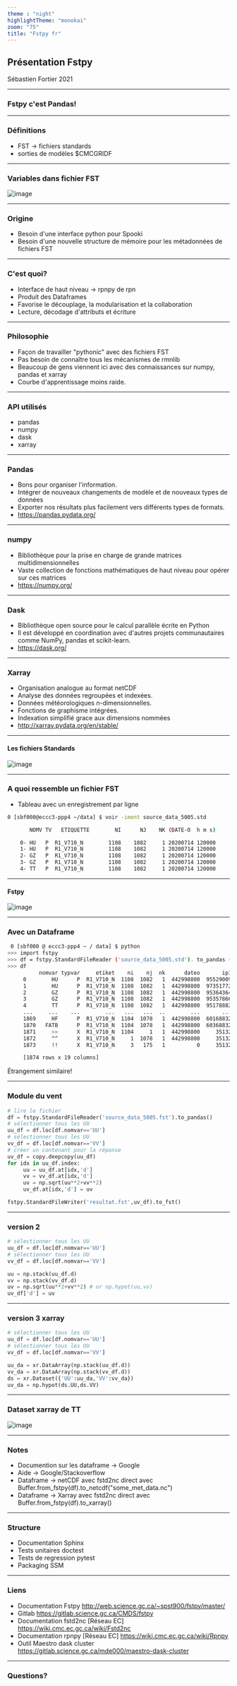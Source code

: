 ```yaml
---
theme : "night"
highlightTheme: "monokai"
zoom: "75"
title: "Fstpy fr"
---
```


## Présentation Fstpy
Sébastien Fortier 2021

---

### Fstpy c'est Pandas!

---

### Définitions
- FST -> fichiers standards
- sorties de modèles $CMCGRIDF 

---

### Variables dans fichier FST
![image](cube.jpg)

---

### Origine
- Besoin d'une interface python pour Spooki
- Besoin d'une nouvelle structure de mémoire pour les métadonnées de fichiers FST

---

### C'est quoi?
- Interface de haut niveau ->  rpnpy de rpn
- Produit des Dataframes
- Favorise le découplage, la modularisation et la collaboration
- Lecture, décodage d'attributs et écriture

---

### Philosophie
- Façon de travailler "pythonic" avec des fichiers FST 
- Pas besoin de connaître tous les mécanismes de rmnlib
- Beaucoup de gens viennent ici avec des connaissances sur numpy, pandas et xarray
- Courbe d'apprentissage moins raide.

---

### API utilisés
- pandas
- numpy
- dask
- xarray


---

### Pandas
- Bons pour organiser l'information.
- Intégrer de nouveaux changements de modèle et de nouveaux types de données
- Exporter nos résultats plus facilement vers différents types de formats.
- <https://pandas.pydata.org/>

---

### numpy
- Bibliothèque pour la prise en charge de grande matrices multidimensionnelles
- Vaste collection de fonctions mathématiques de haut niveau pour opérer sur ces matrices
- <https://numpy.org/>
---

### Dask
- Bibliothèque open source pour le calcul parallèle écrite en Python
- Il est développé en coordination avec d'autres projets communautaires comme NumPy, pandas et scikit-learn.
- <https://dask.org/>

---

### Xarray
- Organisation analogue au format netCDF
- Analyse des données regroupées et indexées. 
- Données météorologiques n-dimensionnelles. 
- Fonctions de graphisme intégrées.
- Indexation simplifié grace aux dimensions nommées
- <http://xarray.pydata.org/en/stable/>

---

#### Les fichiers Standards
![image](https://encrypted-tbn0.gstatic.com/images?q=tbn:ANd9GcS8HAeOTkPIH4k7xO_7dlM8Ks9ecoEqlsr-zQ&usqp=CAU)

---

### A quoi ressemble un fichier FST
- Tableau avec un enregistrement par ligne

```bash
0 [sbf000@eccc3-ppp4 ~/data] $ voir -iment source_data_5005.std

       NOMV TV   ETIQUETTE        NI      NJ    NK (DATE-O  h m s)           IP1       IP2       IP3     DEET     NPAS  DTY   G   IG1   IG2   IG3   IG4

    0- HU   P  R1_V710_N        1108    1082     1 20200714 120000      95529009         6         0      300       72  f 16  Z 33792 77761     1     0
    1- HU   P  R1_V710_N        1108    1082     1 20200714 120000      97351772         6         0      300       72  f 16  Z 33792 77761     1     0
    2- GZ   P  R1_V710_N        1108    1082     1 20200714 120000      95364364         6         0      300       72  f 16  Z 33792 77761     1     0
    3- GZ   P  R1_V710_N        1108    1082     1 20200714 120000      95357866         6         0      300       72  f 16  Z 33792 77761     1     0
    4- TT   P  R1_V710_N        1108    1082     1 20200714 120000      95178882         6         0      300       72  f 16  Z 33792 77761     1     0

```

---

#### Fstpy
![image](https://encrypted-tbn0.gstatic.com/images?q=tbn:ANd9GcRef8630r2P860i3ZQYu1xkH5mPMj3l7xuAAw&usqp=CAU)

---

### Avec un Dataframe

```bash
 0 [sbf000 @ eccc3-ppp4 ~ / data] $ python
>>> import fstpy
>>> df = fstpy.StandardFileReader ('source_data_5005.std'). to_pandas ()
>>> df
          nomvar typvar     etiket    ni    nj  nk      dateo       ip1    ip2  ip3  deet  npas  datyp  nbits grtyp    ig1    ig2    ig3    ig4
     0        HU      P  R1_V710_N  1108  1082   1  442998800  95529009      6    0   300    72    134     16     Z  33792  77761      1      0
     1        HU      P  R1_V710_N  1108  1082   1  442998800  97351772      6    0   300    72    134     16     Z  33792  77761      1      0
     2        GZ      P  R1_V710_N  1108  1082   1  442998800  95364364      6    0   300    72    134     16     Z  33792  77761      1      0
     3        GZ      P  R1_V710_N  1108  1082   1  442998800  95357866      6    0   300    72    134     16     Z  33792  77761      1      0
     4        TT      P  R1_V710_N  1108  1082   1  442998800  95178882      6    0   300    72    134     16     Z  33792  77761      1      0
     ...     ...    ...        ...   ...   ...  ..        ...       ...    ...  ...   ...   ...    ...    ...   ...    ...    ...    ...    ...
     1869     HF      P  R1_V710_N  1104  1078   1  442998800  60168832      6    0   300    72    134     12     Z  35132  56748      1      0
     1870   FATB      P  R1_V710_N  1104  1078   1  442998800  60368832      6    0   300    72    134     12     Z  35132  56748      1      0
     1871     >>      X  R1_V710_N  1104     1   1  442998800     35132  56748    1     0     0      5     32     E   1470    560  54400  46560
     1872     ^^      X  R1_V710_N     1  1078   1  442998800     35132  56748    1     0     0      5     32     E   1470    560  54400  46560
     1873     !!      X  R1_V710_N     3   175   1          0     35132  56748    0     0     0      5     64     X   5005      0    300   1500

     [1874 rows x 19 columns]


```

Étrangement similaire!

---

### Module du vent
```python
# lire le fichier
df = fstpy.StandardFileReader('source_data_5005.fst').to_pandas()
# sélectionner tous les UU
uu_df = df.loc[df.nomvar=='UU']
# sélectionner tous les UU
vv_df = df.loc[df.nomvar=='VV']
# créer un contenant pour la réponse
uv_df = copy.deepcopy(uu_df)
for idx in uu_df.index:
     uu = uu_df.at[idx,'d']
     vv = vv_df.at[idx,'d']
     uv = np.sqrt(uu**2+vv**2)
     uv_df.at[idx,'d'] = uv

fstpy.StandardFileWriter('resultat.fst',uv_df).to_fst()
```

---

### version 2
```python
# sélectionner tous les UU
uu_df = df.loc[df.nomvar=='UU']
# sélectionner tous les UU
vv_df = df.loc[df.nomvar=='VV']

uu = np.stack(uu_df.d)
vv = np.stack(vv_df.d)
uv = np.sqrt(uu**2+vv**2) # or np.hypot(uu,vv)
uv_df['d'] = uv

```

---

### version 3 xarray
```python
# sélectionner tous les UU
uu_df = df.loc[df.nomvar=='UU']
# sélectionner tous les UU
vv_df = df.loc[df.nomvar=='VV']

uu_da = xr.DataArray(np.stack(uu_df.d))
vv_da = xr.DataArray(np.stack(vv_df.d))
ds = xr.Dataset({'UU':uu_da,'VV':vv_da})
uv_da = np.hypot(ds.UU,ds.VV)

```

---

### Dataset xarray de TT
![image](dataset.jpg)

---


### Notes
- Documention sur les dataframe -> Google
- Aide -> Google/Stackoverflow
- Dataframe  -> netCDF avec fstd2nc direct avec Buffer.from_fstpy(df).to_netcdf("some_met_data.nc")
- Dataframe  -> Xarray avec fstd2nc direct avec Buffer.from_fstpy(df).to_xarray()

---

### Structure
- Documentation Sphinx
- Tests unitaires doctest
- Tests de regression pytest
- Packaging SSM

---

### Liens
- Documentation Fstpy <http://web.science.gc.ca/~spst900/fstpy/master/>
- Gitlab <https://gitlab.science.gc.ca/CMDS/fstpy>
- Documentation fstd2nc [Réseau EC] <https://wiki.cmc.ec.gc.ca/wiki/Fstd2nc>
- Documentation rpnpy [Réseau EC] <https://wiki.cmc.ec.gc.ca/wiki/Rpnpy>
- Outil Maestro dask cluster <https://gitlab.science.gc.ca/mde000/maestro-dask-cluster>

---

### Questions?


